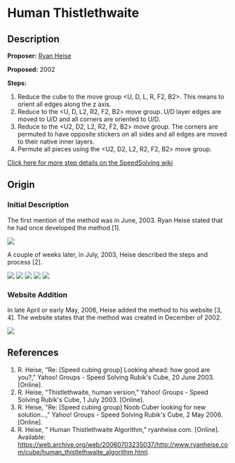 # Human Thistlethwaite

## Description

**Proposer:** [Ryan Heise](CubingContributors/MethodDevelopers.md#heise-ryan)

**Proposed:** 2002

**Steps:**

1. Reduce the cube to the move group \<U, D, L, R, F2, B2>. This means to orient all edges along the z axis.
2. Reduce to the \<U, D, L2, R2, F2, B2> move group. U/D layer edges are moved to U/D and all corners are oriented to U/D.
3. Reduce to the \<U2, D2, L2, R2, F2, B2> move group. The corners are permuted to have opposite stickers on all sides and all edges are moved to their native inner layers.
4. Permute all pieces using the \<U2, D2, L2, R2, F2, B2> move group.

[Click here for more step details on the SpeedSolving wiki](https://www.speedsolving.com/wiki/index.php/Human_Thistlethwaite_Algorithm)

## Origin

### Initial Description

The first mention of the method was in June, 2003. Ryan Heise stated that he had once developed the method [1].

![](img/HumanThistlethwaite/FirstMention.png)

A couple of weeks later, in July, 2003, Heise described the steps and process [2].

![](img/HumanThistlethwaite/Described1.png)
![](img/HumanThistlethwaite/Described2.png)
![](img/HumanThistlethwaite/Described3.png)
![](img/HumanThistlethwaite/Described4.png)
![](img/HumanThistlethwaite/Described5.png)

### Website Addition

In late April or early May, 2006, Heise added the method to his website [3, 4]. The website states that the method was created in December of 2002.

![](img/HumanThistlethwaite/Website.png)

## References

1.	R. Heise, "Re: [Speed cubing group] Looking ahead: how good are you?," Yahoo! Groups - Speed Solving Rubik's Cube, 20 June 2003. [Online].
2.	R. Heise, "Thistlethwaite, human version," Yahoo! Groups - Speed Solving Rubik's Cube, 1 July 2003. [Online].
3.	R. Heise, "Re: [Speed cubing group] Noob Cuber looking for new solution…," Yahoo! Groups - Speed Solving Rubik's Cube, 2 May 2006. [Online]. 
4.	R. Heise, " Human Thistlethwaite Algorithm," ryanheise.com. [Online]. Available: https://web.archive.org/web/20060703235037/http://www.ryanheise.com/cube/human_thistlethwaite_algorithm.html.